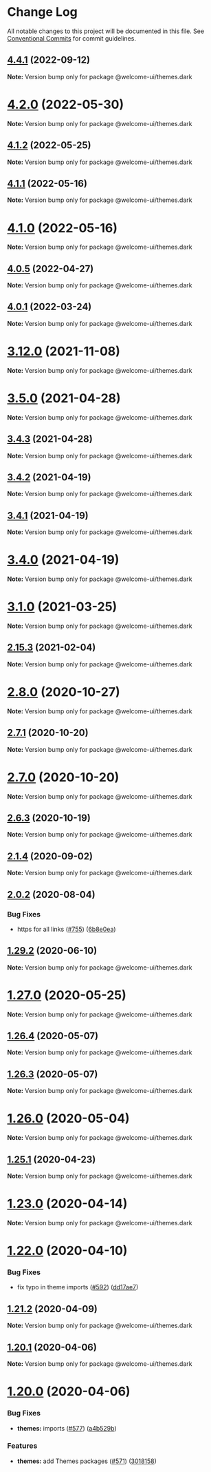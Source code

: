 # Change Log

All notable changes to this project will be documented in this file.
See [Conventional Commits](https://conventionalcommits.org) for commit guidelines.

## [4.4.1](https://github.com/WTTJ/welcome-ui/compare/v4.4.0...v4.4.1) (2022-09-12)

**Note:** Version bump only for package @welcome-ui/themes.dark





# [4.2.0](https://github.com/WTTJ/welcome-ui/compare/v4.1.2...v4.2.0) (2022-05-30)

**Note:** Version bump only for package @welcome-ui/themes.dark





## [4.1.2](https://github.com/WTTJ/welcome-ui/compare/v4.1.1...v4.1.2) (2022-05-25)

**Note:** Version bump only for package @welcome-ui/themes.dark





## [4.1.1](https://github.com/WTTJ/welcome-ui/compare/v4.1.0...v4.1.1) (2022-05-16)

**Note:** Version bump only for package @welcome-ui/themes.dark





# [4.1.0](https://github.com/WTTJ/welcome-ui/compare/v4.0.6...v4.1.0) (2022-05-16)

**Note:** Version bump only for package @welcome-ui/themes.dark





## [4.0.5](https://github.com/WTTJ/welcome-ui/compare/v4.0.4...v4.0.5) (2022-04-27)

**Note:** Version bump only for package @welcome-ui/themes.dark





## [4.0.1](https://github.com/WTTJ/welcome-ui/compare/v4.0.0...v4.0.1) (2022-03-24)

**Note:** Version bump only for package @welcome-ui/themes.dark





# [3.12.0](https://github.com/WTTJ/welcome-ui/compare/v3.11.0...v3.12.0) (2021-11-08)

**Note:** Version bump only for package @welcome-ui/themes.dark





# [3.5.0](https://github.com/WTTJ/welcome-ui/compare/v3.4.3...v3.5.0) (2021-04-28)

**Note:** Version bump only for package @welcome-ui/themes.dark





## [3.4.3](https://github.com/WTTJ/welcome-ui/compare/v3.4.2...v3.4.3) (2021-04-28)

**Note:** Version bump only for package @welcome-ui/themes.dark





## [3.4.2](https://github.com/WTTJ/welcome-ui/compare/v3.4.1...v3.4.2) (2021-04-19)

**Note:** Version bump only for package @welcome-ui/themes.dark





## [3.4.1](https://github.com/WTTJ/welcome-ui/compare/v3.4.0...v3.4.1) (2021-04-19)

**Note:** Version bump only for package @welcome-ui/themes.dark





# [3.4.0](https://github.com/WTTJ/welcome-ui/compare/v3.3.0...v3.4.0) (2021-04-19)

**Note:** Version bump only for package @welcome-ui/themes.dark





# [3.1.0](https://github.com/WTTJ/welcome-ui/compare/v3.0.1...v3.1.0) (2021-03-25)

**Note:** Version bump only for package @welcome-ui/themes.dark





## [2.15.3](https://github.com/WTTJ/welcome-ui/compare/v2.15.2...v2.15.3) (2021-02-04)

**Note:** Version bump only for package @welcome-ui/themes.dark





# [2.8.0](https://github.com/WTTJ/welcome-ui/compare/v2.7.3...v2.8.0) (2020-10-27)

**Note:** Version bump only for package @welcome-ui/themes.dark





## [2.7.1](https://github.com/WTTJ/welcome-ui/compare/v2.7.0...v2.7.1) (2020-10-20)

**Note:** Version bump only for package @welcome-ui/themes.dark





# [2.7.0](https://github.com/WTTJ/welcome-ui/compare/v2.6.3...v2.7.0) (2020-10-20)

**Note:** Version bump only for package @welcome-ui/themes.dark





## [2.6.3](https://github.com/WTTJ/welcome-ui/compare/v2.6.2...v2.6.3) (2020-10-19)

**Note:** Version bump only for package @welcome-ui/themes.dark





## [2.1.4](https://github.com/WTTJ/welcome-ui/compare/v2.1.3...v2.1.4) (2020-09-02)

**Note:** Version bump only for package @welcome-ui/themes.dark





## [2.0.2](https://github.com/WTTJ/welcome-ui/compare/v2.0.1...v2.0.2) (2020-08-04)


### Bug Fixes

* https for all links ([#755](https://github.com/WTTJ/welcome-ui/issues/755)) ([6b8e0ea](https://github.com/WTTJ/welcome-ui/commit/6b8e0ea7807486510169437bb909cb65038ff6f5))





## [1.29.2](https://github.com/WTTJ/welcome-ui/compare/v1.29.1...v1.29.2) (2020-06-10)

**Note:** Version bump only for package @welcome-ui/themes.dark





# [1.27.0](https://github.com/WTTJ/welcome-ui/compare/v1.26.4...v1.27.0) (2020-05-25)

**Note:** Version bump only for package @welcome-ui/themes.dark





## [1.26.4](https://github.com/WTTJ/welcome-ui/compare/v1.26.3...v1.26.4) (2020-05-07)

**Note:** Version bump only for package @welcome-ui/themes.dark





## [1.26.3](https://github.com/WTTJ/welcome-ui/compare/v1.26.2...v1.26.3) (2020-05-07)

**Note:** Version bump only for package @welcome-ui/themes.dark





# [1.26.0](https://github.com/WTTJ/welcome-ui/compare/v1.25.2...v1.26.0) (2020-05-04)

**Note:** Version bump only for package @welcome-ui/themes.dark





## [1.25.1](https://github.com/WTTJ/welcome-ui/compare/v1.25.0...v1.25.1) (2020-04-23)

**Note:** Version bump only for package @welcome-ui/themes.dark





# [1.23.0](https://github.com/WTTJ/welcome-ui/compare/v1.22.1...v1.23.0) (2020-04-14)

**Note:** Version bump only for package @welcome-ui/themes.dark





# [1.22.0](https://github.com/WTTJ/welcome-ui/compare/v1.21.2...v1.22.0) (2020-04-10)


### Bug Fixes

* fix typo in theme imports ([#592](https://github.com/WTTJ/welcome-ui/issues/592)) ([dd17ae7](https://github.com/WTTJ/welcome-ui/commit/dd17ae73e57c5b3f6adb0518ddd0f098affd86e7))





## [1.21.2](https://github.com/WTTJ/welcome-ui/compare/v1.21.1...v1.21.2) (2020-04-09)

**Note:** Version bump only for package @welcome-ui/themes.dark





## [1.20.1](https://github.com/WTTJ/welcome-ui/compare/v1.20.0...v1.20.1) (2020-04-06)

**Note:** Version bump only for package @welcome-ui/themes.dark





# [1.20.0](https://github.com/WTTJ/welcome-ui/compare/v1.19.2...v1.20.0) (2020-04-06)


### Bug Fixes

* **themes:** imports ([#577](https://github.com/WTTJ/welcome-ui/issues/577)) ([a4b529b](https://github.com/WTTJ/welcome-ui/commit/a4b529b07fa07e9e6b5b2457bec66ee94e813f55))


### Features

* **themes:** add Themes packages ([#571](https://github.com/WTTJ/welcome-ui/issues/571)) ([3018158](https://github.com/WTTJ/welcome-ui/commit/30181589c9ea0a0322b94e8441645dc14018a680))
